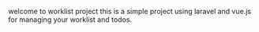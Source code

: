 welcome to worklist project 
this is a simple project using laravel and vue.js for managing your worklist and todos.